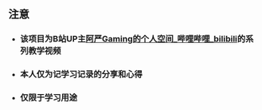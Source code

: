 ## 注意

- ### 该项目为B站UP主[阿严Gaming的个人空间_哔哩哔哩_bilibili](https://space.bilibili.com/27164588)的系列教学视频

- ### 本人仅为记学习记录的分享和心得

- ### 仅限于学习用途

